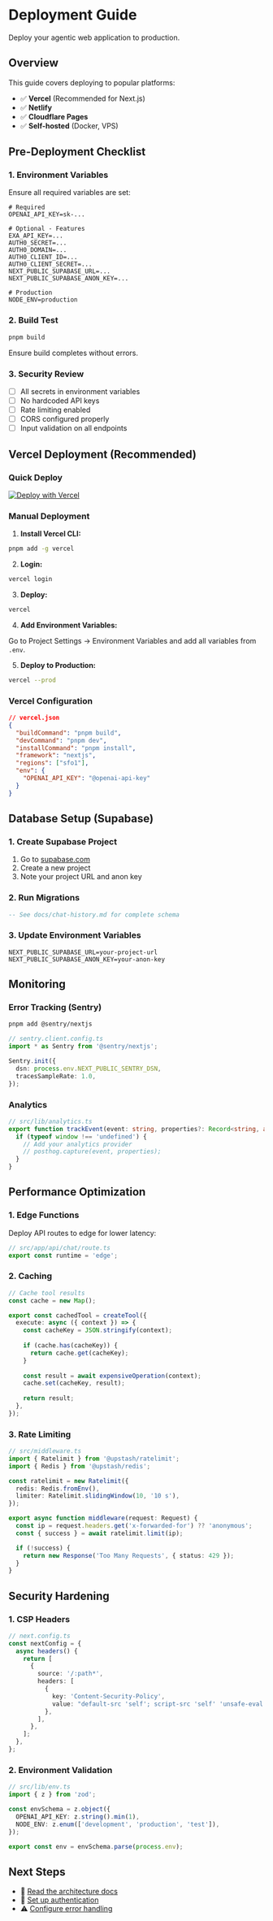 # Deployment Guide

Deploy your agentic web application to production.

## Overview

This guide covers deploying to popular platforms:
- ✅ **Vercel** (Recommended for Next.js)
- ✅ **Netlify**
- ✅ **Cloudflare Pages**
- ✅ **Self-hosted** (Docker, VPS)

## Pre-Deployment Checklist

### 1. Environment Variables

Ensure all required variables are set:

```env
# Required
OPENAI_API_KEY=sk-...

# Optional - Features
EXA_API_KEY=...
AUTH0_SECRET=...
AUTH0_DOMAIN=...
AUTH0_CLIENT_ID=...
AUTH0_CLIENT_SECRET=...
NEXT_PUBLIC_SUPABASE_URL=...
NEXT_PUBLIC_SUPABASE_ANON_KEY=...

# Production
NODE_ENV=production
```

### 2. Build Test

```bash
pnpm build
```

Ensure build completes without errors.

### 3. Security Review

- [ ] All secrets in environment variables
- [ ] No hardcoded API keys
- [ ] Rate limiting enabled
- [ ] CORS configured properly
- [ ] Input validation on all endpoints

## Vercel Deployment (Recommended)

### Quick Deploy

[![Deploy with Vercel](https://vercel.com/button)](https://vercel.com/new/clone?repository-url=your-repo-url)

### Manual Deployment

1. **Install Vercel CLI:**

```bash
pnpm add -g vercel
```

2. **Login:**

```bash
vercel login
```

3. **Deploy:**

```bash
vercel
```

4. **Add Environment Variables:**

Go to Project Settings → Environment Variables and add all variables from `.env`.

5. **Deploy to Production:**

```bash
vercel --prod
```

### Vercel Configuration

```json
// vercel.json
{
  "buildCommand": "pnpm build",
  "devCommand": "pnpm dev",
  "installCommand": "pnpm install",
  "framework": "nextjs",
  "regions": ["sfo1"],
  "env": {
    "OPENAI_API_KEY": "@openai-api-key"
  }
}
```

## Database Setup (Supabase)

### 1. Create Supabase Project

1. Go to [supabase.com](https://supabase.com)
2. Create a new project
3. Note your project URL and anon key

### 2. Run Migrations

```sql
-- See docs/chat-history.md for complete schema
```

### 3. Update Environment Variables

```env
NEXT_PUBLIC_SUPABASE_URL=your-project-url
NEXT_PUBLIC_SUPABASE_ANON_KEY=your-anon-key
```

## Monitoring

### Error Tracking (Sentry)

```bash
pnpm add @sentry/nextjs
```

```typescript
// sentry.client.config.ts
import * as Sentry from '@sentry/nextjs';

Sentry.init({
  dsn: process.env.NEXT_PUBLIC_SENTRY_DSN,
  tracesSampleRate: 1.0,
});
```

### Analytics

```typescript
// src/lib/analytics.ts
export function trackEvent(event: string, properties?: Record<string, any>) {
  if (typeof window !== 'undefined') {
    // Add your analytics provider
    // posthog.capture(event, properties);
  }
}
```

## Performance Optimization

### 1. Edge Functions

Deploy API routes to edge for lower latency:

```typescript
// src/app/api/chat/route.ts
export const runtime = 'edge';
```

### 2. Caching

```typescript
// Cache tool results
const cache = new Map();

export const cachedTool = createTool({
  execute: async ({ context }) => {
    const cacheKey = JSON.stringify(context);
    
    if (cache.has(cacheKey)) {
      return cache.get(cacheKey);
    }
    
    const result = await expensiveOperation(context);
    cache.set(cacheKey, result);
    
    return result;
  },
});
```

### 3. Rate Limiting

```typescript
// src/middleware.ts
import { Ratelimit } from '@upstash/ratelimit';
import { Redis } from '@upstash/redis';

const ratelimit = new Ratelimit({
  redis: Redis.fromEnv(),
  limiter: Ratelimit.slidingWindow(10, '10 s'),
});

export async function middleware(request: Request) {
  const ip = request.headers.get('x-forwarded-for') ?? 'anonymous';
  const { success } = await ratelimit.limit(ip);

  if (!success) {
    return new Response('Too Many Requests', { status: 429 });
  }
}
```

## Security Hardening

### 1. CSP Headers

```typescript
// next.config.ts
const nextConfig = {
  async headers() {
    return [
      {
        source: '/:path*',
        headers: [
          {
            key: 'Content-Security-Policy',
            value: "default-src 'self'; script-src 'self' 'unsafe-eval' 'unsafe-inline';",
          },
        ],
      },
    ];
  },
};
```

### 2. Environment Validation

```typescript
// src/lib/env.ts
import { z } from 'zod';

const envSchema = z.object({
  OPENAI_API_KEY: z.string().min(1),
  NODE_ENV: z.enum(['development', 'production', 'test']),
});

export const env = envSchema.parse(process.env);
```

## Next Steps

- 📖 [Read the architecture docs](./architecture.md)
- 🔐 [Set up authentication](./authentication.md)
- ⚠️ [Configure error handling](./error-handling.md)
